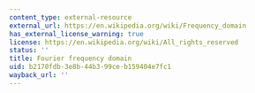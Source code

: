 ```yaml
---
content_type: external-resource
external_url: https://en.wikipedia.org/wiki/Frequency_domain
has_external_license_warning: true
license: https://en.wikipedia.org/wiki/All_rights_reserved
status: ''
title: Fourier frequency domain
uid: b2170fdb-3e8b-44b3-99ce-b159404e7fc1
wayback_url: ''
---
```


